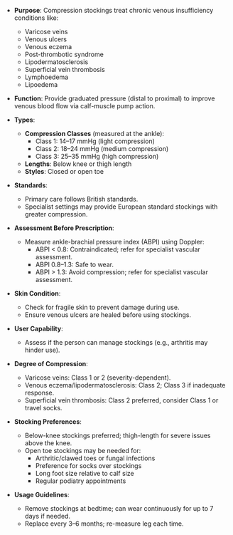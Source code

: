 - **Purpose**: Compression stockings treat chronic venous insufficiency conditions like:
  - Varicose veins
  - Venous ulcers
  - Venous eczema
  - Post-thrombotic syndrome
  - Lipodermatosclerosis
  - Superficial vein thrombosis
  - Lymphoedema
  - Lipoedema

- **Function**: Provide graduated pressure (distal to proximal) to improve venous blood flow via calf-muscle pump action.

- **Types**:
  - **Compression Classes** (measured at the ankle):
    - Class 1: 14–17 mmHg (light compression)
    - Class 2: 18–24 mmHg (medium compression)
    - Class 3: 25–35 mmHg (high compression)
  - **Lengths**: Below knee or thigh length
  - **Styles**: Closed or open toe

- **Standards**:
  - Primary care follows British standards.
  - Specialist settings may provide European standard stockings with greater compression.

- **Assessment Before Prescription**:
  - Measure ankle-brachial pressure index (ABPI) using Doppler:
    - ABPI < 0.8: Contraindicated; refer for specialist vascular assessment.
    - ABPI 0.8–1.3: Safe to wear.
    - ABPI > 1.3: Avoid compression; refer for specialist vascular assessment.

- **Skin Condition**: 
  - Check for fragile skin to prevent damage during use.
  - Ensure venous ulcers are healed before using stockings.

- **User Capability**: 
  - Assess if the person can manage stockings (e.g., arthritis may hinder use).

- **Degree of Compression**:
  - Varicose veins: Class 1 or 2 (severity-dependent).
  - Venous eczema/lipodermatosclerosis: Class 2; Class 3 if inadequate response.
  - Superficial vein thrombosis: Class 2 preferred, consider Class 1 or travel socks.

- **Stocking Preferences**:
  - Below-knee stockings preferred; thigh-length for severe issues above the knee.
  - Open toe stockings may be needed for:
    - Arthritic/clawed toes or fungal infections
    - Preference for socks over stockings
    - Long foot size relative to calf size
    - Regular podiatry appointments

- **Usage Guidelines**:
  - Remove stockings at bedtime; can wear continuously for up to 7 days if needed.
  - Replace every 3–6 months; re-measure leg each time.